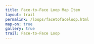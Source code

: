 ```yaml
---
title: Face-to-Face Loop Map Item
layout: trail
permalink: /loops/facetofaceloop.html
map-on: true
gallery: true
trail: Face-to-Face Loop
---
```


